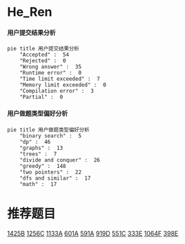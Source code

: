 # He_Ren

<!-- tabs:start -->



#### **用户提交结果分析**

```mermaid
pie title 用户提交结果分析
    "Accepted" :  54
    "Rejected" :  0
    "Wrong answer" :  35
    "Runtime error" :  0
    "Time limit exceeded" :  7
    "Memory limit exceeded" :  0
    "Compilation error" :  3
    "Partial" :  0
```

#### **用户做题类型偏好分析**

```mermaid
pie title 用户做题类型偏好分析
    "binary search" :  5
    "dp" :  46
    "graphs" :  13
    "trees" :  7
    "divide and conquer" :  26
    "greedy" :  148
    "two pointers" :  22
    "dfs and similar" :  17
    "math" :  17
```



<!-- tabs:end -->
# 推荐题目
[1425B](https://codeforces.com/contest/1425/problem/B)
[1256C](https://codeforces.com/contest/1256/problem/C)
[1133A](https://codeforces.com/contest/1133/problem/A)
[601A](https://codeforces.com/contest/601/problem/A)
[591A](https://codeforces.com/contest/591/problem/A)
[919D](https://codeforces.com/contest/919/problem/D)
[551C](https://codeforces.com/contest/551/problem/C)
[333E](https://codeforces.com/contest/333/problem/E)
[1064F](https://codeforces.com/contest/1064/problem/F)
[398E](https://codeforces.com/contest/398/problem/E)
